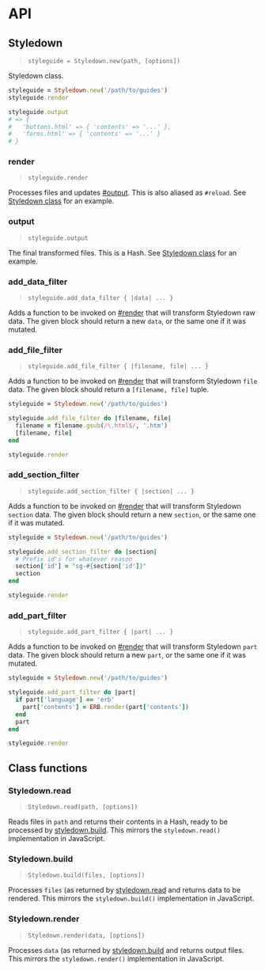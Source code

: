 # API

## Styledown

> `styleguide = Styledown.new(path, [options])`

Styledown class.

```rb
styleguide = Styledown.new('/path/to/guides')
styleguide.render

styleguide.output
# => {
#   'buttons.html' => { 'contents' => '...' },
#   'forms.html' => { 'contents' => '...' }
# }
```

### render

> `styleguide.render`

Processes files and updates [#output](#output). This is also aliased as `#reload`. See [Styledown class](#styledown) for an example.

### output

> `styleguide.output`

The final transformed files. This is a Hash. See [Styledown class](#styledown) for an example.

### add\_data\_filter

> `styleguide.add_data_filter { |data| ... }`

Adds a function to be invoked on [#render](#render) that will transform Styledown raw data. The given block should return a new `data`, or the same one if it was mutated.

### add\_file\_filter

> `styleguide.add_file_filter { |filename, file| ... }`

Adds a function to be invoked on [#render](#render) that will transform Styledown `file` data. The given block should return a `[filename, file]` tuple.

```rb
styleguide = Styledown.new('/path/to/guides')

styleguide.add_file_filter do |filename, file|
  filename = filename.gsub(/\.html$/, '.htm')
  [filename, file]
end

styleguide.render
```

### add\_section\_filter

> `styleguide.add_section_filter { |section| ... }`

Adds a function to be invoked on [#render](#render) that will transform Styledown `section` data. The given block should return a new `section`, or the same one if it was mutated.

```rb
styleguide = Styledown.new('/path/to/guides')

styleguide.add_section_filter do |section|
  # Prefix id's for whatever reason
  section['id'] = "sg-#{section['id']}"
  section
end

styleguide.render
```

### add\_part\_filter

> `styleguide.add_part_filter { |part| ... }`

Adds a function to be invoked on [#render](#render) that will transform Styledown `part` data. The given block should return a new `part`, or the same one if it was mutated.

```rb
styleguide = Styledown.new('/path/to/guides')

styleguide.add_part_filter do |part|
  if part['language'] == 'erb'
    part['contents'] = ERB.render(part['contents'])
  end
  part
end

styleguide.render
```


## Class functions

### Styledown.read

> `Styledown.read(path, [options])`

Reads files in `path` and returns their contents in a Hash, ready to be processed by [styledown.build](#styledown-build). This mirrors the `styledown.read()` implementation in JavaScript.

### Styledown.build

> `Styledown.build(files, [options])`

Processes `files` (as returned by [styledown.read](#styledown-read) and returns data to be rendered. This mirrors the `styledown.build()` implementation in JavaScript.

### Styledown.render

> `Styledown.render(data, [options])`

Processes `data` (as returned by [styledown.build](#styledown-build) and returns output files. This mirrors the `styledown.render()` implementation in JavaScript.
